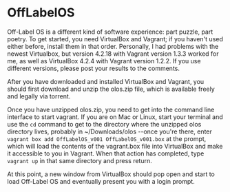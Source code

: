 OffLabelOS
==========

Off-Label OS is a different kind of software experience:  part puzzle, part
poetry.  To get started, you need VirtualBox and Vagrant; if you haven't used
either before, install them in that order.  Personally, I had problems with the
newest Virtualbox, but version 4.2.18 with Vagrant version 1.3.3 worked for me,
as well as VirtualBox 4.2.4 with Vagrant version 1.2.2.  If you use different
versions, please post your results to the comments.

After you have downloaded and installed VirtualBox and Vagrant, you should first
download and unzip the olos.zip file, which is available freely and legally via
torrent.

Once you have unzipped olos.zip, you need to get into the command line interface
to start vagrant.  If you are on Mac or Linux, start your terminal and use the
`cd` command to get to the directory where the unzipped olos directory lives,
probably in ~/Downloads/olos --once you're there, enter `vagrant box add
OffLabelOS_v001 OffLabelOS_v001.box` at the prompt, which will load the contents
of the vagrant.box file into VirtualBox and make it accessible to you in
Vagrant.  When that action has completed, type `vagrant up` in that same
directory and press return.

At this point, a new window from VirtualBox should pop open and start to load
Off-Label OS and eventually present you with a login prompt.

